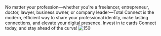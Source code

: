 No matter your profession—whether you're a freelancer, entrepreneur, doctor, lawyer, business owner, or company leader—Total Connect is the modern, efficient way to share your professional identity, make lasting connections, and elevate your digital presence. Invest in tc cards Connect today, and stay ahead of the curve!
![150](https://github.com/user-attachments/assets/2e256309-e497-4eeb-9890-aa81eb9d2f37)
